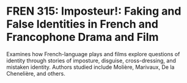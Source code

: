 # FREN 315: Imposteur!: Faking and False Identities in French and Francophone Drama and Film

Examines how French-language plays and films explore questions of identity through stories of imposture, disguise, cross-dressing, and mistaken identity. Authors studied include Molière, Marivaux, De la Chenelière, and others.